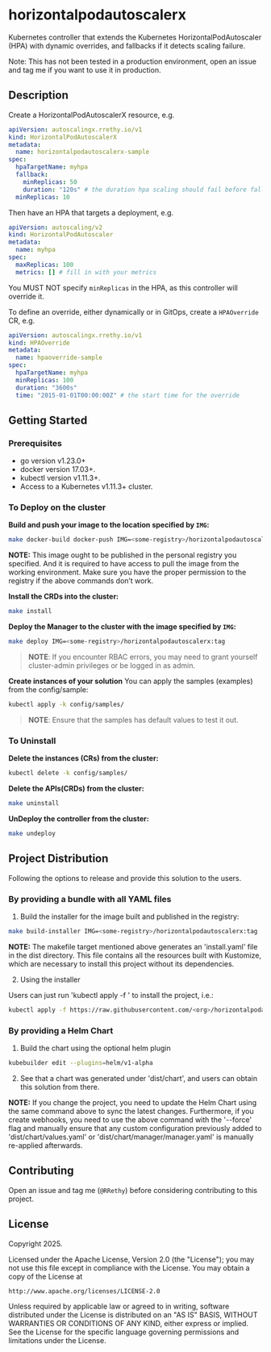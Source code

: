# horizontalpodautoscalerx

Kubernetes controller that extends the Kubernetes HorizontalPodAutoscaler (HPA) with dynamic overrides, and fallbacks if it detects scaling failure.

Note: This has not been tested in a production environment, open an issue and tag me if you want to use it in production.

## Description

Create a HorizontalPodAutoscalerX resource, e.g.

```yaml
apiVersion: autoscalingx.rrethy.io/v1
kind: HorizontalPodAutoscalerX
metadata:
  name: horizontalpodautoscalerx-sample
spec:
  hpaTargetName: myhpa
  fallback:
    minReplicas: 50
    duration: "120s" # the duration hpa scaling should fail before fallback kicks in
  minReplicas: 10
```

Then have an HPA that targets a deployment, e.g.

```yaml
apiVersion: autoscaling/v2
kind: HorizontalPodAutoscaler
metadata:
  name: myhpa
spec:
  maxReplicas: 100
  metrics: [] # fill in with your metrics
```

You MUST NOT specify `minReplicas` in the HPA, as this controller will override it.

To define an override, either dynamically or in GitOps, create a `HPAOverride` CR, e.g.

```yaml
apiVersion: autoscalingx.rrethy.io/v1
kind: HPAOverride
metadata:
  name: hpaoverride-sample
spec:
  hpaTargetName: myhpa
  minReplicas: 100
  duration: "3600s"
  time: "2015-01-01T00:00:00Z" # the start time for the override
```

## Getting Started

### Prerequisites
- go version v1.23.0+
- docker version 17.03+.
- kubectl version v1.11.3+.
- Access to a Kubernetes v1.11.3+ cluster.

### To Deploy on the cluster
**Build and push your image to the location specified by `IMG`:**

```sh
make docker-build docker-push IMG=<some-registry>/horizontalpodautoscalerx:tag
```

**NOTE:** This image ought to be published in the personal registry you specified.
And it is required to have access to pull the image from the working environment.
Make sure you have the proper permission to the registry if the above commands don’t work.

**Install the CRDs into the cluster:**

```sh
make install
```

**Deploy the Manager to the cluster with the image specified by `IMG`:**

```sh
make deploy IMG=<some-registry>/horizontalpodautoscalerx:tag
```

> **NOTE**: If you encounter RBAC errors, you may need to grant yourself cluster-admin
privileges or be logged in as admin.

**Create instances of your solution**
You can apply the samples (examples) from the config/sample:

```sh
kubectl apply -k config/samples/
```

>**NOTE**: Ensure that the samples has default values to test it out.

### To Uninstall
**Delete the instances (CRs) from the cluster:**

```sh
kubectl delete -k config/samples/
```

**Delete the APIs(CRDs) from the cluster:**

```sh
make uninstall
```

**UnDeploy the controller from the cluster:**

```sh
make undeploy
```

## Project Distribution

Following the options to release and provide this solution to the users.

### By providing a bundle with all YAML files

1. Build the installer for the image built and published in the registry:

```sh
make build-installer IMG=<some-registry>/horizontalpodautoscalerx:tag
```

**NOTE:** The makefile target mentioned above generates an 'install.yaml'
file in the dist directory. This file contains all the resources built
with Kustomize, which are necessary to install this project without its
dependencies.

2. Using the installer

Users can just run 'kubectl apply -f <URL for YAML BUNDLE>' to install
the project, i.e.:

```sh
kubectl apply -f https://raw.githubusercontent.com/<org>/horizontalpodautoscalerx/<tag or branch>/dist/install.yaml
```

### By providing a Helm Chart

1. Build the chart using the optional helm plugin

```sh
kubebuilder edit --plugins=helm/v1-alpha
```

2. See that a chart was generated under 'dist/chart', and users
can obtain this solution from there.

**NOTE:** If you change the project, you need to update the Helm Chart
using the same command above to sync the latest changes. Furthermore,
if you create webhooks, you need to use the above command with
the '--force' flag and manually ensure that any custom configuration
previously added to 'dist/chart/values.yaml' or 'dist/chart/manager/manager.yaml'
is manually re-applied afterwards.

## Contributing
Open an issue and tag me (`@RRethy`) before considering contributing to this project.

## License

Copyright 2025.

Licensed under the Apache License, Version 2.0 (the "License");
you may not use this file except in compliance with the License.
You may obtain a copy of the License at

    http://www.apache.org/licenses/LICENSE-2.0

Unless required by applicable law or agreed to in writing, software
distributed under the License is distributed on an "AS IS" BASIS,
WITHOUT WARRANTIES OR CONDITIONS OF ANY KIND, either express or implied.
See the License for the specific language governing permissions and
limitations under the License.
